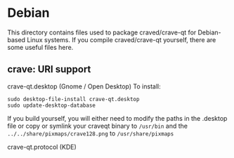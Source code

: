 
Debian
====================
This directory contains files used to package craved/crave-qt
for Debian-based Linux systems. If you compile craved/crave-qt yourself, there are some useful files here.

## crave: URI support ##


crave-qt.desktop  (Gnome / Open Desktop)
To install:

	sudo desktop-file-install crave-qt.desktop
	sudo update-desktop-database

If you build yourself, you will either need to modify the paths in
the .desktop file or copy or symlink your craveqt binary to `/usr/bin`
and the `../../share/pixmaps/crave128.png` to `/usr/share/pixmaps`

crave-qt.protocol (KDE)

